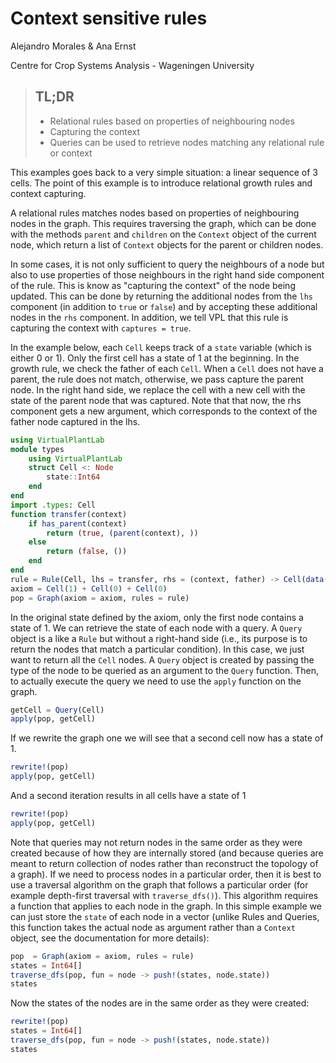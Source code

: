 

# Context sensitive rules

Alejandro Morales & Ana Ernst

Centre for Crop Systems Analysis - Wageningen University

> ## TL;DR
> - Relational rules based on properties of neighbouring nodes
> - Capturing the context
> - Queries can be used to retrieve nodes matching any relational rule or context
>

This examples goes back to a very simple situation: a linear sequence of 3
cells. The point of this example is to introduce relational growth rules and
context capturing.

A relational rules matches nodes based on properties of neighbouring nodes in
the graph. This requires traversing the graph, which can be done with the
methods `parent` and `children` on the `Context` object of the current node,
which return a list of `Context` objects for the parent or children nodes.

In some cases, it is not only sufficient to query the neighbours of a node but
also to use properties of those neighbours in the right hand side component of
the rule. This is know as "capturing the context" of the node being updated.
This can be done by returning the additional nodes from the `lhs` component (in
addition to `true` or `false`) and by accepting these additional nodes in the
`rhs` component. In addition, we tell VPL that this rule is capturing the
context with `captures = true`.

In the example below, each `Cell` keeps track of a `state` variable (which is
either 0 or 1). Only the first cell has a state of 1 at the beginning. In the
growth rule, we check the father of each `Cell`. When a `Cell` does not have a
parent, the rule does not match, otherwise, we pass capture the parent node. In
the right hand side, we replace the cell with a new cell with the state of the
parent node that was captured. Note that that now, the rhs component gets a new
argument, which corresponds to the context of the father node captured in the
lhs.

```julia
using VirtualPlantLab
module types
    using VirtualPlantLab
    struct Cell <: Node
        state::Int64
    end
end
import .types: Cell
function transfer(context)
    if has_parent(context)
        return (true, (parent(context), ))
    else
        return (false, ())
    end
end
rule = Rule(Cell, lhs = transfer, rhs = (context, father) -> Cell(data(father).state), captures = true)
axiom = Cell(1) + Cell(0) + Cell(0)
pop = Graph(axiom = axiom, rules = rule)
```

In the original state defined by the axiom, only the first node contains a state
of 1. We can retrieve the state of each node with a query. A `Query` object is a
like a `Rule` but without a right-hand side (i.e., its purpose is to return the
nodes that match a particular condition). In this case, we just want to return
all the `Cell` nodes. A `Query` object is created by passing the type of the
node to be queried as an argument to the `Query` function. Then, to actually
execute the query we need to use the `apply` function on the graph.

```julia
getCell = Query(Cell)
apply(pop, getCell)
```

If we rewrite the graph one we will see that a second cell now has a state of 1.

```julia
rewrite!(pop)
apply(pop, getCell)
```

And a second iteration results in all cells have a state of 1

```julia
rewrite!(pop)
apply(pop, getCell)
```

Note that queries may not return nodes in the same order as they were created
because of how they are internally stored (and because queries are meant to
return collection of nodes rather than reconstruct the topology of a graph). If
we need to process nodes in a particular order, then it is best to use a
traversal algorithm on the graph that follows a particular order (for example
depth-first traversal with `traverse_dfs()`). This algorithm requires a function
that applies to each node in the graph. In this simple example we can just store
the `state` of each node in a vector (unlike Rules and Queries, this function
takes the actual node as argument rather than a `Context` object, see the
documentation for more details):

```julia
pop  = Graph(axiom = axiom, rules = rule)
states = Int64[]
traverse_dfs(pop, fun = node -> push!(states, node.state))
states
```

Now the states of the nodes are in the same order as they were created:

```julia
rewrite!(pop)
states = Int64[]
traverse_dfs(pop, fun = node -> push!(states, node.state))
states
```
